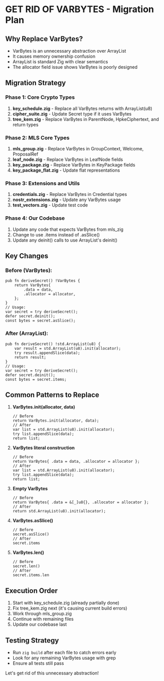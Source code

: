 # GET RID OF VARBYTES - Migration Plan

## Why Replace VarBytes?
- VarBytes is an unnecessary abstraction over ArrayList
- It causes memory ownership confusion
- ArrayList is standard Zig with clear semantics
- The allocator field issue shows VarBytes is poorly designed

## Migration Strategy

### Phase 1: Core Crypto Types
1. **key_schedule.zig** - Replace all VarBytes returns with ArrayList(u8)
2. **cipher_suite.zig** - Update Secret type if it uses VarBytes
3. **tree_kem.zig** - Replace VarBytes in ParentNode, HpkeCiphertext, and return types

### Phase 2: MLS Core Types  
1. **mls_group.zig** - Replace VarBytes in GroupContext, Welcome, ProposalRef
2. **leaf_node.zig** - Replace VarBytes in LeafNode fields
3. **key_package.zig** - Replace VarBytes in KeyPackage fields
4. **key_package_flat.zig** - Update flat representations

### Phase 3: Extensions and Utils
1. **credentials.zig** - Replace VarBytes in Credential types
2. **nostr_extensions.zig** - Update any VarBytes usage
3. **test_vectors.zig** - Update test code

### Phase 4: Our Codebase
1. Update any code that expects VarBytes from mls_zig
2. Change to use .items instead of .asSlice()
3. Update any deinit() calls to use ArrayList's deinit()

## Key Changes

### Before (VarBytes):
```zig
pub fn deriveSecret() !VarBytes {
    return VarBytes{
        .data = data,
        .allocator = allocator,
    };
}
// Usage:
var secret = try deriveSecret();
defer secret.deinit();
const bytes = secret.asSlice();
```

### After (ArrayList):
```zig
pub fn deriveSecret() !std.ArrayList(u8) {
    var result = std.ArrayList(u8).init(allocator);
    try result.appendSlice(data);
    return result;
}
// Usage:
var secret = try deriveSecret();
defer secret.deinit();
const bytes = secret.items;
```

## Common Patterns to Replace

1. **VarBytes.init(allocator, data)**
   ```zig
   // Before
   return VarBytes.init(allocator, data);
   // After
   var list = std.ArrayList(u8).init(allocator);
   try list.appendSlice(data);
   return list;
   ```

2. **VarBytes literal construction**
   ```zig
   // Before
   return VarBytes{ .data = data, .allocator = allocator };
   // After
   var list = std.ArrayList(u8).init(allocator);
   try list.appendSlice(data);
   return list;
   ```

3. **Empty VarBytes**
   ```zig
   // Before
   return VarBytes{ .data = &[_]u8{}, .allocator = allocator };
   // After
   return std.ArrayList(u8).init(allocator);
   ```

4. **VarBytes.asSlice()**
   ```zig
   // Before
   secret.asSlice()
   // After
   secret.items
   ```

5. **VarBytes.len()**
   ```zig
   // Before
   secret.len()
   // After
   secret.items.len
   ```

## Execution Order
1. Start with key_schedule.zig (already partially done)
2. Fix tree_kem.zig next (it's causing current build errors)
3. Work through mls_group.zig
4. Continue with remaining files
5. Update our codebase last

## Testing Strategy
- Run `zig build` after each file to catch errors early
- Look for any remaining VarBytes usage with grep
- Ensure all tests still pass

Let's get rid of this unnecessary abstraction!